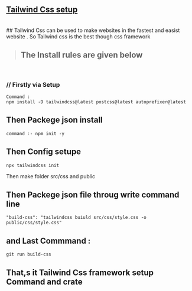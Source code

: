 ## [Tailwind Css setup](https://github.com/kamrulcoder/Talwind-practice)
<br>
## Tailwind  Css   can be used to make websites in the fastest and easist website .  So Tailwind css is the best  though css framework
<br>

> ## The Install rules are given below 
<br>

### // Firstly via Setup
    
    Command : 
    npm install -D tailwindcss@latest postcss@latest autoprefixer@latest

## Then Packege json install 
    command :- npm init -y 

## Then Config setupe 
    npx tailwindcss init

Then make folder src/css and public 


## Then Packege json file throug write  command line  
    "build-css": "tailwindcss buiuld src/css/style.css -o public/css/style.css"

## and Last Commmand :
    git run build-css


## That,s  it  Tailwind Css framework setup  Command and crate 